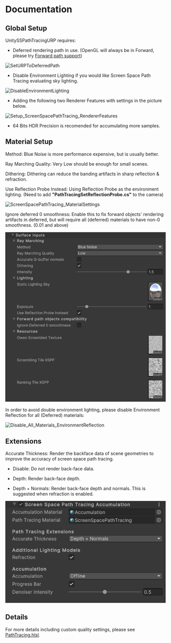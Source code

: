Documentation
=============

Global Setup
-------------

UnitySSPathTracingURP requires:

- Deferred rendering path in use. (OpenGL will always be in Forward, please try [Forward path support](https://github.com/jiaozi158/UnitySSPathTracingURP/blob/main/Documentation/ForwardPathSupport.md))

 ![SetURPToDeferredPath](https://github.com/jiaozi158/UnitySSPathTracingURP/blob/main/Documentation/Images/Settings/URP_DeferredPath.png)

- Disable Environment Lighting if you would like Screen Space Path Tracing evaluating sky lighting.

 ![DisableEnvironmentLighting](https://github.com/jiaozi158/UnitySSPathTracingURP/blob/main/Documentation/Images/Settings/DisableEnvironmentLighting.png)

- Adding the following two Renderer Features with settings in the picture below.

 ![Setup_ScreenSpacePathTracing_RendererFeatures](https://github.com/jiaozi158/UnitySSPathTracingURP/blob/main/Documentation/Images/Settings/Setup_ScreenSpacePathTracing_RendererFeatures.png)

- 64 Bits HDR Precision is recomended for accumulating more samples.

Material Setup
-------------

Method: Blue Noise is more performance expensive, but is usually better.

Ray Marching Quality: Very Low should be enough for small scenes.

Dithering: Dithering can reduce the banding artifacts in sharp reflection & refraction.

Use Reflection Probe Instead: Using Reflection Probe as the environment lighting. (Need to add **"PathTracingSetReflectionProbe.cs"** to the camera)

 ![ScreenSpacePathTracing_MaterialSettings](https://github.com/jiaozi158/UnitySSPathTracingURP/blob/main/Documentation/Images/Settings/AddProbeSetter.jpg)

Ignore deferred 0 smoothness: Enable this to fix forward objects' rendering artifacts in deferred, but will require all (deferred) materials to have non-0 smoothness. (0.01 and above)

 ![ScreenSpacePathTracing_MaterialSettings](https://github.com/jiaozi158/UnitySSPathTracingURP/blob/main/Documentation/Images/Settings/ScreenSpacePathTracing_MaterialSettings.png)

In order to avoid double environment lighting, please disable Environment Reflection for all (Deferred) materials:

 ![Disable_All_Materials_EnvironmentReflection](https://github.com/jiaozi158/UnitySSPathTracingURP/blob/main/Documentation/Images/Settings/Disable_All_Materials_EnvironmentReflection.png)

Extensions
-------------

Accurate Thickness: Render the backface data of scene geometries to improve the accuracy of screen space path tracing.

- Disable: Do not render back-face data.

- Depth: Render back-face depth.

- Depth + Normals: Render back-face depth and normals. This is suggested when refraction is enabled.

 ![AccurateThickness](https://github.com/jiaozi158/UnitySSPathTracingURP/blob/main/Documentation/Images/Settings/AccurateThickness.png)

Details
-------------

For more details including custom quality settings, please see [PathTracing.hlsl](https://github.com/jiaozi158/UnitySSPathTracingURP/blob/main/Assets/Shaders/ScreenSpacePathTracing/PathTracing.hlsl).
